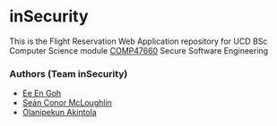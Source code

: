 # inSecurity

This is the Flight Reservation Web Application repository for UCD BSc Computer Science module [COMP47660](https://sisweb.ucd.ie/usis/!W_HU_MENU.P_PUBLISH?p_tag=MODULE&MODULE=COMP47660) Secure Software Engineering

### Authors (Team inSecurity)

- [Ee En Goh](https://github.com/GohEeEn)
- [Seán Conor McLoughlin]()
- [Olanipekun Akintola]()

